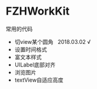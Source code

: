# FZHWorkKit
常用的代码

* 切view某个圆角   2018.03.02 √
* 设置时间格式
* 富文本样式
* UILabel底部对齐
* 浏览图片
* textView自适应高度
